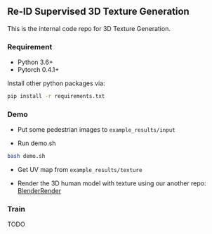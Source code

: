## Re-ID Supervised 3D Texture Generation

This is the internal code repo for 3D Texture Generation.

### Requirement

- Python 3.6+
- Pytorch 0.4.1+

Install other python packages via:
```bash
pip install -r requirements.txt
```

### Demo

- Put some pedestrian images to ```example_results/input```

- Run demo.sh
```bash
bash demo.sh
```
- Get UV map from ```example_results/texture```

- Render the 3D human model with texture using our another repo:
[BlenderRender](https://github.com/yt4766269/BlenderRender)

### Train

TODO